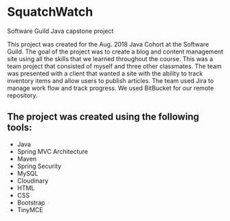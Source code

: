 # SquatchWatch
Software Guild Java capstone project

This project was created for the Aug. 2018 Java Cohort at the Software Guild.  The goal of the project was to create a blog
and content management site using all the skills that we learned throughout the course.  This was a team project that
consisted of myself and three other classmates.  The team was presented with a client that wanted a site with the ability to
track inventory items and allow users to publish articles.  The team used Jira to manage work flow and track progress.  We
used BitBucket for our remote repository.

## The project was created using the following tools: 

* Java
* Spring MVC Architecture
* Maven
* Spring Security
* MySQL
* Cloudinary
* HTML
* CSS
* Bootstrap
* TinyMCE 



